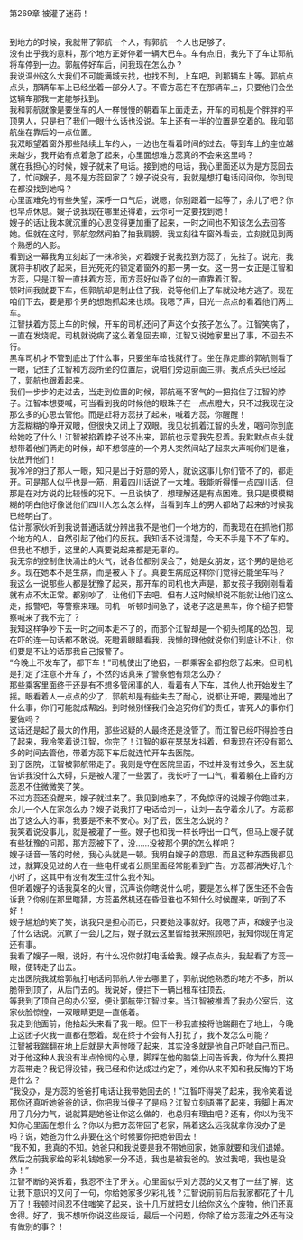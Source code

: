 第269章 被灌了迷药！
<br />到地方的时候，我就带了郭航一个人，有郭航一个人也足够了。<br />没有出乎我的意料，那个地方正好停着一辆大巴车。车有点旧，我先下了车让郭航将车停到一边。郭航停好车后，问我现在怎么办？<br />我说温州这么大我们不可能满城去找，也找不到，上车吧，到那辆车上等。郭航点点头，那辆车车上已经坐着一部分人了。不管方蕊在不在那辆车上，只要他们会坐这辆车那我一定能够找到。<br />我和郭航就像是要坐车的人一样慢慢的朝着车上面走去，开车的司机是个胖胖的平顶男人，只是扫了我们一眼什么话也没说。车上还有一半的位置是空着的。我和郭航坐在靠后的一点位置。<br />我双眼望着窗外那些陆续上车的人，一边也在看着时间的过去。等到车上的座位越来越少，我开始有点着急了起来，心里面想难方蕊真的不会来这里吗？<br />就在我担心的时候，嫂子就来了电话。接到她的电话，我心里面还以为是方蕊回去了，忙问嫂子，是不是方蕊回家了？嫂子说没有，我就是想打电话问问你，你到现在都没找到她吗？<br />心里面难免的有些失望，深呼一口气后，说嗯，你别跟着一起等了，余儿了吧？你也早点休息。嫂子说我现在哪里还得着，云你可一定要找到她！<br />嫂子的话让我本就沉重的心思变得更加重了起来，一时之间也不知该怎么去回答她。但就在这时，郭航忽然间拍了拍我肩膀。我立刻往车窗外看去，立刻就见到两个熟悉的人影。<br />看到这一幕我角立刻起了一抹冷笑，对着嫂子说我找到方蕊了，先挂了。说完，我就将手机收了起来，目光死死的锁定着窗外的那一男一女。这一男一女正是江智和方蕊，只是江智一直扶着方蕊，而方蕊好似昏了似的一直靠着江智。<br />顿时间我就要下车，但郭航却是制止住了我，说等他们上了车就没地方逃了。现在咱们下去，要是那个男的想跑抓起来也烦。我嗯了声，目光一点点的看着他们两上车。<br />江智扶着方蕊上车的时候，开车的司机还问了声这个女孩子怎么了。江智笑病了，一直在发烧呢。司机就说病了这么着急回去嘛，江智又说她家里出了事，不回去不行。<br />黑车司机才不管到底出了什么事，只要坐车给钱就行了。坐在靠走廊的郭航侧看了一眼，记住了江智和方蕊所坐的位置后，说咱们旁边前面三排。我点点头已经起了，郭航也跟着起来。<br />我们一步步的走过去，当走到位置的时候，郭航毫不客气的一把掐住了江智的脖子。江智本想要喊，可当看到我的时候他的眼珠子在一点点瞪大，只不过我现在没那么多的心思去管他。而是赶将方蕊扶了起来，喊着方蕊，你醒醒！<br />方蕊糊糊的睁开双眼，但很快又闭上了双眼。我见状抓着江智的头发，喝问你到底给她吃了什么！江智被掐着脖子说不出来，郭航也示意我先忍着。我默默点点头就想带着他们俩走的时候，却不想邻座的一个男人突然间站了起来大声喊你们是谁，快放开他们！<br />我冷冷的扫了那人一眼，知只是出于好意的旁人，就说这事儿你们管不了的，都走开。可是那人似乎也是一筋，用着四川话说了一大堆。我能听得懂一点四川话，但那是在对方说的比较慢的况下。一旦说快了，想理解还是有点困难。我只是模模糊糊的明白他好像说他们四川人怎么怎么样，当看到车上的男人都站了起来的时候我已经明白了。<br />估计那家伙听到我说普通话就分辨出我不是他们一个地方的，而我现在在抓他们那个地方的人，自然引起了他们的反抗。我知话不说清楚，今天不手是下不了车的。但我也不想手，这里的人真要说起来都是无辜的。<br />我无奈的控制住快涌出的火气，说各位都别误会了，她是女朋友，这个男的是她老乡。现在她本不是生病，而是被人下了。真要生病成这样你们觉得还能坐车吗？<br />我这么一说那些人都是犹豫了起来，那开车的司机也大声是，那女孩子我刚刚看着就有点不太正常。都别吵了，让他们下去吧。但有人这时候却说不能就让他们这么走，报警吧，等警察来理。司机一听顿时间急了，说老子这是黑车，你个槌子把警察喊来了我不完了？<br />我知这样争吵下去一时之间本走不了的，而那个江智却是一个彻头彻尾的怂包，现在吓的连一句话都不敢说。死瞪着眼睛看我，我懒的理他就说你们到底让不让，你们要是不让的话那我自己报警了。<br />“今晚上不发车了，都下车！”司机使出了绝招，一群乘客全都抱怨了起来。但司机是打定了注意不开车了，不然的话真来了警察他有烦怎么办？<br />那些乘客里面终于还是有不想多管闲事的人，看着有人下车，其他人也开始发生了摇。眼看着人一点点的少了，郭航却是有些失去了耐心，说都让开吧，要是她出了什么事，你们可能就成帮凶。到时候别怪我们会追究你们的责任，害死人的事你们要做吗？<br />这话还是起了最大的作用，那些迟疑的人最终还是没管了。而江智已经吓得脸苍白了起来，我冷笑着说江智，你完了！江智的躯在瑟瑟发抖着，但我现在还没有那么多的时间去管他，带着方蕊下车后就连忙开车去医院。<br />到了医院，江智被郭航带走了。我则是守在医院里面，不过并没有过多久，医生就告诉我没什么大碍，只是被人灌了一些罢了。我长吁了一口气，看着躺在上昏的方蕊忍不住微微笑了笑。<br />不过方蕊还没醒来，嫂子就过来了。我见到她来了，不免惊讶的说嫂子你跑过来，余儿一个人在家怎么办？嫂子说我打了电话给刘一，让刘一去守着余儿了。方蕊都出了这么大的事，我要是不来不安心。对了云，医生怎么说的？<br />我笑着说没事儿，就是被灌了一些。嫂子也和我一样长呼出一口气，但马上嫂子就有些犹豫的问那，那方蕊被下了，没……没被那个男的怎么样吧？<br />嫂子话音一落的时候，我心头就是一顿。我明白嫂子的意思，而且这种东西我都见过，就算没见过的人在一些电杆或者公厕里面经常能看到广告。方蕊都消失好几个小时了，这其中有没有发生过什么我不知。<br />但听着嫂子的话我莫名的火冒，沉声说你瞎说什么呢，要是怎么样了医生还不会告诉我？你别在那里瞎猜，方蕊虽然机还在昏但谁也不知什么时候醒来，听到了不好！<br />嫂子尴尬的笑了笑，说我只是担心而已，只要她没事就好。我嗯了声，和嫂子也没了什么话说。沉默了一会儿之后，嫂子就云这里留给我来照顾吧，我知你现在肯定还有事。<br />我看了嫂子一眼，说好，有什么况你就打电话给我。嫂子点点头，我起看了方蕊一眼，便转走了出去。<br />走出医院我就给郭航打电话问郭航人带去哪里了，郭航说他熟悉的地方不多，所以脆带到顶了，从后门去的。我说好，便拦下一辆出租车往顶去。<br />等我到了顶自己的办公室，便让郭航带江智过来。当江智被推着了我办公室后，这家伙脸惊惶，一双眼睛更是一直低着。<br />我走到他面前，他抬起头来看了我一眼。但下一秒我直接将他踹翻在了地上，今晚上这团子火我一直都在憋着。现在终于不会有人打扰了，我不发怎么可能？<br />江智被我踹翻在地上后就是大声惨嚎了起来，其实没多就是他自己吓唬自己而已。对于他这种人我没有半点怜悯的心思，脚踩在他的脑袋上问告诉我，你为什么要把方蕊带走？我记得没错，我已经和你达成过约定了，难你从来不知和我反悔的下场是什么？<br />“我没办，是方蕊的爸爸打电话让我带她回去的！”江智吓得哭了起来，我冷笑着说那你还真听她爸爸的话，你把我当傻子了是吗？江智立刻语滞了起来，我脚上再次用了几分力气，说就算是她爸让你这么做的，也总归有理由吧？还有，你以为我不知你心里面在想什么？你以为把方蕊带回了老家，隔着这么远我就拿你没办了是吗？说，她爸为什么非要在这个时候要你把她带回去！<br />“我不知，我真的不知。她爸只和我说要是我不带她回家，她家就要和我们退婚。然后之前我家给的彩礼钱她家一分不退，我也是被我爸的。放过我吧，我也是没办！”<br />江智不断的哭诉着，我忍不住了牙关。心里面似乎对方蕊的父又有了一丝了解，这让我下意识的又问了一句，你给她家多少彩礼钱？江智说前前后后我家都花了十几万了！我顿时间忍不住嗤笑了起来，说十几万就把女儿给你这么个废物，他们还真舍得。好了，我不想听你说这些废话，最后一个问题，你除了给方蕊灌之外还有没有做别的事？！